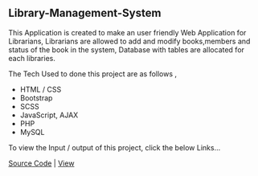 ## Library-Management-System
This Application is created to make an user friendly Web Application for Librarians,
Librarians are allowed to add and modify books,members and status of the book in the system, 
Database with tables are allocated for each libraries.
    
   The Tech Used to done this project are as follows ,
  -  HTML / CSS
  -  Bootstrap
  -  SCSS
  -  JavaScript, AJAX
  -  PHP
  -  MySQL
   
   To view the Input / output of this project, click the below Links...
   
   [Source Code](https://bitbucket.org/AjaiJA/workspace/projects/LMS) | [View](http://jaife.cf/Library%20Management%20System)
